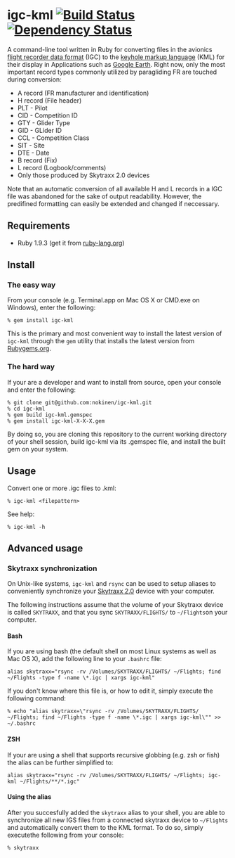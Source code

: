 # igc-kml [![Build Status](https://secure.travis-ci.org/nokinen/igc-kml.png)](http://travis-ci.org/nokinen/igc-kml) [![Dependency Status](https://gemnasium.com/nokinen/igc-kml.png)](https://gemnasium.com/nokinen/igc-kml)
A command-line tool written in Ruby for converting files in the avionics [flight recorder data format](http://carrier.csi.cam.ac.uk/forsterlewis/soaring/igc_file_format/igc_format_2008.html) (IGC) to the [keyhole markup language](https://developers.google.com/kml/documentation/) (KML) for their display in Applications such as [Google Earth](earth.google.com). Right now, only the most important record types commonly utilized by paragliding FR are touched during conversion:
* A record (FR manufacturer and identification)
* H record (File header)
 * PLT - Pilot
 * CID - Competition ID
 * GTY - Glider Type
 * GID - GLider ID
 * CCL - Competition Class
 * SIT - Site
 * DTE - Date
* B record (Fix)
* L record (Logbook/comments)
 * Only those produced by Skytraxx 2.0 devices

Note that an automatic conversion of all available H and L records in a IGC file was abandoned for the sake of output readability. However, the predifined formatting can easily be extended and changed if neccessary.

## Requirements

* Ruby 1.9.3 (get it from [ruby-lang.org](http://www.ruby-lang.org/en/downloads/))

## Install
### The easy way
From your console (e.g. Terminal.app on Mac OS X or CMD.exe on Windows), enter the following:
	
	% gem install igc-kml
	
This is the primary and most convenient way to install the latest version of `igc-kml` through the `gem` utility that installs the latest version from [Rubygems.org](http://rubygems.org).

### The hard way
If your are a developer and want to install from source, open your console and enter the following:

	% git clone git@github.com:nokinen/igc-kml.git
	% cd igc-kml
	% gem build igc-kml.gemspec
	% gem install igc-kml-X-X-X.gem
	
By doing so, you are cloning this repository to the current working directory of your shell session, build igc-kml via its .gemspec file, and install the built gem on your system.

## Usage
	
Convert one or more .igc files to .kml:

	% igc-kml <filepattern>

See help:

	% igc-kml -h
	
## Advanced usage
### Skytraxx synchronization
On Unix-like systems, `igc-kml` and `rsync` can be used to setup aliases to conveniently synchronize your [Skytraxx 2.0](http://flugvario.de) device with your computer. 

The following instructions assume that the volume of your Skytraxx device is called `SKYTRAXX`, and that you sync `SKYTRAXX/FLIGHTS/` to `~/Flights`on your computer.

#### Bash
If you are using bash (the default shell on most Linux systems as well as Mac OS X), add the following line to your `.bashrc` file:

	alias skytraxx="rsync -rv /Volumes/SKYTRAXX/FLIGHTS/ ~/Flights; find ~/Flights -type f -name \*.igc | xargs igc-kml"
	
If you don't know where this file is, or how to edit it, simply execute the following command:

	% echo "alias skytraxx=\"rsync -rv /Volumes/SKYTRAXX/FLIGHTS/ ~/Flights; find ~/Flights -type f -name \*.igc | xargs igc-kml\"" >> ~/.bashrc

#### ZSH
If your are using a shell that supports recursive globbing (e.g. zsh or fish) the alias can be further simplified to:
	
	alias skytraxx="rsync -rv /Volumes/SKYTRAXX/FLIGHTS/ ~/Flights; igc-kml ~/Flights/**/*.igc"

#### Using the alias
After you succesfully added the `skytraxx` alias to your shell, you are able to synchronize all new IGS files from a connected skytraxx device to `~/Flights` and automatically convert them to the KML format. To do so, simply executethe following from your console:

	% skytraxx